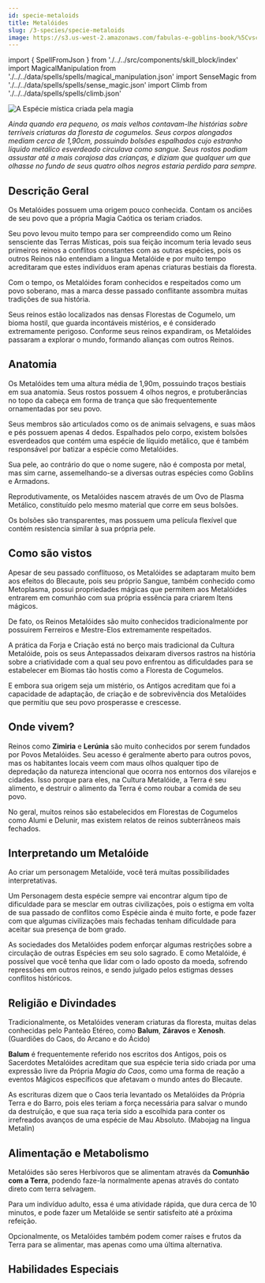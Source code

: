 ```yaml
---
id: specie-metaloids
title: Metalóides
slug: /3-species/specie-metaloids
image: https://s3.us-west-2.amazonaws.com/fabulas-e-goblins-book/%5Cvscode%5Cac8fe27f-88cb-41e9-96b4-8225a379df93.png
---
```


import { SpellFromJson } from './../../src/components/skill_block/index'
import MagicalManipulation from './../../data/spells/spells/magical_manipulation.json'
import SenseMagic from './../../data/spells/spells/sense_magic.json'
import Climb from './../../data/spells/spells/climb.json'

![A Espécie mística criada pela magia](https://s3.us-west-2.amazonaws.com/fabulas-e-goblins-book/%5Cvscode%5Cac8fe27f-88cb-41e9-96b4-8225a379df93.png)

*Ainda quando era pequeno, os mais velhos contavam-lhe histórias sobre terríveis criaturas da floresta de cogumelos. Seus corpos alongados mediam cerca de 1,90cm, possuindo bolsões espalhados cujo estranho líquido metálico esverdeado circulava como sangue. Seus rostos podiam assustar até a mais corajosa das crianças, e diziam que qualquer um que olhasse no fundo de seus quatro olhos negros estaria perdido para sempre.*

## Descrição Geral

Os Metalóides possuem uma origem pouco conhecida. Contam os anciões de seu povo que a própria Magia Caótica os teriam criados.

Seu povo levou muito tempo para ser compreendido como um Reino sensciente das Terras Místicas, pois sua feição incomum teria levado seus primeiros reinos a conflitos constantes com as outras espécies, pois os outros Reinos não entendiam a lingua Metalóide e por muito tempo acreditaram que estes indivíduos eram apenas criaturas bestiais da floresta.

Com o tempo, os Metalóides foram conhecidos e respeitados como um povo soberano, mas a marca desse passado conflitante assombra muitas tradições de sua história.

Seus reinos estão localizados nas densas Florestas de Cogumelo, um bioma hostil, que guarda incontáveis mistérios, e é considerado extremamente perigoso. Conforme seus reinos expandiram, os Metalóides passaram a explorar o mundo, formando alianças com outros Reinos.

## Anatomia

Os Metalóides tem uma altura média de 1,90m, possuindo traços bestiais em sua anatomia. Seus rostos possuem 4 olhos negros, e protuberâncias no topo da cabeça em forma de trança que são frequentemente ornamentadas por seu povo.

Seus membros são articulados como os de animais selvagens, e suas mãos e pés possuem apenas 4 dedos. Espalhados pelo corpo, existem bolsões esverdeados que contém uma espécie de líquido metálico, que é também responsável por batizar a espécie como Metalóides.

Sua pele, ao contrário do que o nome sugere, não é composta por metal, mas sim carne, assemelhando-se a diversas outras espécies como Goblins e Armadons.

Reprodutivamente, os Metalóides nascem através de um Ovo de Plasma Metálico, constituído pelo mesmo material que corre em seus bolsões.

Os bolsões são transparentes, mas possuem uma película flexível que contém resistencia similar à sua própria pele.

## Como são vistos

Apesar de seu passado conflituoso, os Metalóides se adaptaram muito bem aos efeitos do Blecaute, pois seu próprio Sangue, também conhecido como Metoplasma, possui propriedades mágicas que permitem aos Metalóides entrarem em comunhão com sua própria essência para criarem Itens mágicos.

De fato, os Reinos Metalóides são muito conhecidos tradicionalmente por possuirem Ferreiros e Mestre-Elos extremamente respeitados.

A prática da Forja e Criação está no berço mais tradicional da Cultura Metalóide, pois os seus Antepassados deixaram diversos rastros na história sobre a criatividade com a qual seu povo enfrentou as dificuldades para se estabelecer em Biomas tão hostis como a Floresta de Cogumelos.

E embora sua origem seja um mistério, os Antigos acreditam que foi a capacidade de adaptação, de criação e de sobrevivência dos Metalóides que permitiu que seu povo prosperasse e crescesse.

## Onde vivem?

Reinos como **Zimiria** e **Lerúnia** são muito conhecidos por serem fundados por Povos Metalóides.
Seu acesso é geralmente aberto para outros povos, mas os habitantes locais veem com maus olhos qualquer tipo de depredação da natureza intencional que ocorra nos entornos dos vilarejos e cidades.
Isso porque para eles, na Cultura Metalóide, a Terra é seu alimento, e destruir o alimento da Terra é como roubar a comida de seu povo.

No geral, muitos reinos são estabelecidos em Florestas de Cogumelos como Alumi e Delunir, mas existem relatos de reinos subterrâneos mais fechados.

## Interpretando um Metalóide

Ao criar um personagem Metalóide, você terá muitas possibilidades interpretativas.

Um Personagem desta espécie sempre vai encontrar algum tipo de dificuldade para se mesclar em outras civilizações, pois o estigma em volta de sua passado de conflitos como Espécie ainda é muito forte, e pode fazer com que algumas civilizações mais fechadas tenham dificuldade para aceitar sua presença de bom grado.

As sociedades dos Metalóides podem enforçar algumas restrições sobre a circulação de outras Espécies em seu solo sagrado. E como Metalóide, é possível que você tenha que lidar com o lado oposto da moeda, sofrendo repressões em outros reinos, e sendo julgado pelos estigmas desses conflitos históricos.

## Religião e Divindades

Tradicionalmente, os Metalóides veneram criaturas da floresta, muitas delas conhecidas pelo Panteão Etéreo, como **Balum**, **Záravos** e **Xenosh**. (Guardiões do Caos, do Arcano e do Ácido)

**Balum** é frequentemente referido nos escritos dos Antigos, pois os Sacerdotes Metalóides acreditam que sua espécie teria sido criada por uma expressão livre da Própria *Magia do Caos*, como uma forma de reação a eventos Mágicos específicos que afetavam o mundo antes do Blecaute.

As escrituras dizem que o Caos teria levantado os Metalóides da Própria Terra e do Barro, pois eles teriam a força necessária para salvar o mundo da destruíção, e que sua raça teria sido a escolhida para conter os irrefreados avanços de uma espécie de Mau Absoluto. (Mabojag na lingua Metalin)

## Alimentação e Metabolismo

Metalóides são seres Herbívoros que se alimentam através da **Comunhão com a Terra**, podendo faze-la normalmente apenas através do contato direto com terra selvagem.

Para um indivíduo adulto, essa é uma atividade rápida, que dura cerca de 10 minutos, e pode fazer um Metalóide se sentir satisfeito até a próxima refeição.

Opcionalmente, os Metalóides também podem comer raíses e frutos da Terra para se alimentar, mas apenas como uma última alternativa.

## Habilidades Especiais

<SpellFromJson spellData={MagicalManipulation} />

<SpellFromJson spellData={SenseMagic} />

<SpellFromJson spellData={Climb} />
